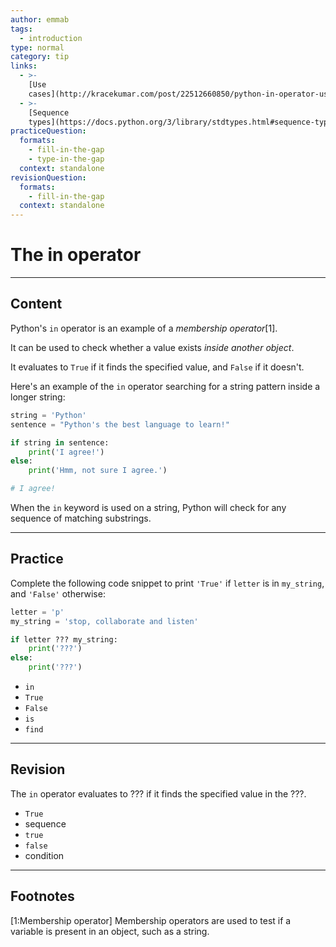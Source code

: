 ```yaml
---
author: emmab
tags:
  - introduction
type: normal
category: tip
links:
  - >-
    [Use
    cases](http://kracekumar.com/post/22512660850/python-in-operator-use-cases){website}
  - >-
    [Sequence
    types](https://docs.python.org/3/library/stdtypes.html#sequence-types-list-tuple-range){website}
practiceQuestion:
  formats:
    - fill-in-the-gap
    - type-in-the-gap
  context: standalone
revisionQuestion:
  formats:
    - fill-in-the-gap
  context: standalone
---
```


# The in operator


---

## Content

Python's `in` operator is an example of a *membership operator*[1]. 

It can be used to check whether a value exists *inside another object*.

It evaluates to `True` if it finds the specified value, and `False` if it doesn't.

Here's an example of the `in` operator searching for a string pattern inside a longer string:

```python
string = 'Python'
sentence = "Python's the best language to learn!"

if string in sentence:
    print('I agree!')
else:
    print('Hmm, not sure I agree.')

# I agree!
```

When the `in` keyword is used on a string, Python will check for any sequence of matching substrings.


---

## Practice

Complete the following code snippet to print `'True'` if `letter` is in `my_string`, and `'False'` otherwise:

```python
letter = 'p'
my_string = 'stop, collaborate and listen'

if letter ??? my_string:
    print('???')
else:
    print('???')
```

- `in`
- `True`
- `False`
- `is`
- `find`


---

## Revision

The `in` operator evaluates to ??? if it finds the specified value in the ???.

- `True`
- sequence
- `true`
- `false`
- condition


---

## Footnotes

[1:Membership operator]
Membership operators are used to test if a variable is present in an object, such as a string.
 

